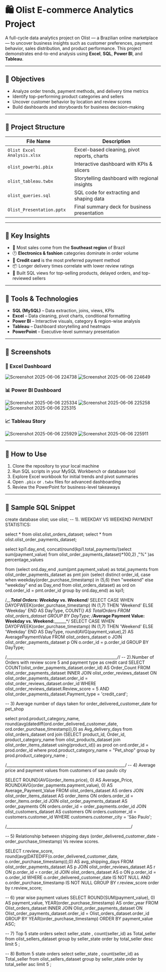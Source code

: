 # 🛍️ Olist E-commerce Analytics Project

A full-cycle data analytics project on Olist — a Brazilian online marketplace — to uncover business insights such as customer preferences, payment behavior, sales distribution, and product performance. This project demonstrates end-to-end analysis using **Excel**, **SQL**, **Power BI**, and **Tableau**.

---

## 🎯 Objectives

- Analyze order trends, payment methods, and delivery time metrics
- Identify top-performing product categories and sellers
- Uncover customer behavior by location and review scores
- Build dashboards and storyboards for business decision-making

---

## 📁 Project Structure

| File Name                    | Description                                     |
|-----------------------------|-------------------------------------------------|
| `Olist Excel Analysis.xlsx` | Excel-based cleaning, pivot reports, charts     |
| `olist_powerbi.pbix`        | Interactive dashboard with KPIs & slicers       |
| `olist_tableau.twbx`        | Storytelling dashboard with regional insights   |
| `olist_queries.sql`         | SQL code for extracting and shaping data        |
| `Olist_Presentation.pptx`   | Final summary deck for business presentation    |

---

## 🧠 Key Insights

- 🛒 Most sales come from the **Southeast region** of Brazil
- 🕐 **Electronics & fashion** categories dominate in order volume
- 🧾 **Credit card** is the most preferred payment method
- 📦 Longer delivery times correlate with lower review ratings
- 🧮 Built SQL views for top-selling products, delayed orders, and top-reviewed sellers

---

## 🧰 Tools & Technologies

- **SQL (MySQL)** – Data extraction, joins, views, KPIs  
- **Excel** – Data cleaning, pivot charts, conditional formatting  
- **Power BI** – Interactive visuals, category & region-wise analysis  
- **Tableau** – Dashboard storytelling and heatmaps  
- **PowerPoint** – Executive-level summary presentation

---

## 📸 Screenshots

### 🧾 Excel Dashboard  
![Screenshot 2025-06-06 224738](https://github.com/user-attachments/assets/6822c3ba-42b7-475f-898b-5148dc147d95)
![Screenshot 2025-06-06 224649](https://github.com/user-attachments/assets/b402c052-d991-47de-ad2c-9767cc4528d7)

### 📊 Power BI Dashboard  
![Screenshot 2025-06-06 225334](https://github.com/user-attachments/assets/ac85a72f-0909-432b-ade0-2b7b7c2948aa)
![Screenshot 2025-06-06 225258](https://github.com/user-attachments/assets/15de6967-58bc-46c9-8f65-4a7b9c707e71)
![Screenshot 2025-06-06 225315](https://github.com/user-attachments/assets/c52c0bc8-d07d-4222-892a-6f2fbc9c126c)



### 📈 Tableau Story  

![Screenshot 2025-06-06 225929](https://github.com/user-attachments/assets/912f1430-6c98-4f17-87ed-f6ea0919dea3)
![Screenshot 2025-06-06 225911](https://github.com/user-attachments/assets/1e7e849c-2d04-43d9-a134-d2126ac6f42a)



---

## 🚀 How to Use

1. Clone the repository to your local machine  
2. Run SQL scripts in your MySQL Workbench or database tool  
3. Explore Excel workbook for initial trends and pivot summaries  
4. Open `.pbix` or `.twbx` files for advanced dashboarding  
5. Review the PowerPoint for business-level takeaways

---

## 📌 Sample SQL Snippet

create database olist;
use olist;
-- 1). WEEKDAY VS WEEKEND PAYMENT STATISTICS:

select * from olist.olist_orders_dataset;
select * from olist.olist_order_payments_dataset;

   select
   kpi1.day_end,
   concat(round(kpi1.total_payments/(select sum(payment_value) from olist_order_payments_dataset)*100,2)
   ,"%" )as percentage_values
   
   from
   (select ord.day_end ,sum(pmt.payment_value) as total_payments
   from olist_order_payments_dataset as pmt
   join
   (select distinct order_id,
   case
   when weekday(order_purchase_timestamp) in (5,6) then "weekend"
   else "weekday"
   end as Day_end
   from olist_orders_dataset) as ord
on ord.order_id = pmt.order_id
group by ord.day_end) as kpi1;

/*_______________________Total Orders: Weekday vs. Weekend_____________________*/
SELECT 
    CASE WHEN DAYOFWEEK(order_purchase_timestamp) IN (1,7) THEN 'Weekend' ELSE 'Weekday' END AS DayType,
    COUNT(*) AS TotalOrders
FROM 
    olist_orders_dataset
GROUP BY 
    DayType;
/*__________________Average Payment Value: Weekday vs. Weekend:________________________*/
SELECT 
    CASE WHEN DAYOFWEEK(order_purchase_timestamp) IN (1,7) THEN 'Weekend' ELSE 'Weekday' END AS DayType,
    round(AVG(payment_value),2) AS AveragePaymentValue
FROM 
    olist_orders_dataset o
JOIN 
    olist_order_payments_dataset p ON o.order_id = p.order_id
GROUP BY 
    DayType;

/*________________________________________________________/*/
-- 2).Number of Orders with review score 5 and payment type as credit card
SELECT 
    COUNT(olist_order_payments_dataset.order_id) AS Order_Count
FROM 
    olist_order_payments_dataset 
INNER JOIN 
    olist_order_reviews_dataset ON olist_order_payments_dataset.order_id = olist_order_reviews_dataset.order_id
WHERE 
    olist_order_reviews_dataset.Review_score = 5
    AND olist_order_payments_dataset.Payment_type = 'credit_card';
    


-- 3) Average number of days taken for order_delivered_customer_date for pet_shop

select
prod.product_category_name,
round(avg(datediff(ord.order_delivered_customer_date, ord.order_purchase_timestamp)),0) as Avg_delivery_days
from olist_orders_dataset ord
join
(SELECT product_id, Order_id, product_category_name
from olist_products_dataset
join olist_order_items_dataset using(product_id)) as prod
on ord.order_id = prod.order_id
where prod.product_category_name = "Pet_shop"
group by prod.product_category_name ;

/*____________________________________________________________*/
-- 4) Average price and payment values from customers of sao paulo city

SELECT 
    ROUND(AVG(order_items.price), 0) AS Average_Price,
    ROUND(AVG(order_payments.payment_value), 0) AS Average_Payment_Value
FROM 
    olist_orders_dataset AS orders
JOIN 
    olist_order_items_dataset AS order_items ON orders.order_id = order_items.order_id
JOIN 
    olist_order_payments_dataset AS order_payments ON orders.order_id = order_payments.order_id
JOIN 
    olist_customers_dataset AS customers ON orders.customer_id = customers.customer_id
WHERE 
    customers.customer_city = 'São Paulo';
    
/*_______________________________________________________________*/

-- 5) Relationship between shipping days (order_delivered_customer_date - order_purchase_timestamp) Vs review scores.

SELECT 
     r.review_score, 
    round(avg(DATEDIFF(o.order_delivered_customer_date, o.order_purchase_timestamp)),0) AS avg_shipping_days
FROM 
    olist_order_payments_dataset AS p
JOIN 
    olist_order_reviews_dataset AS r
    ON p.order_id = r.order_id
JOIN
    olist_orders_dataset AS o
    ON p.order_id = o.order_id
WHERE 
    o.order_delivered_customer_date IS NOT NULL 
    AND o.order_purchase_timestamp IS NOT NULL
GROUP BY r.review_score
order by r.review_score;


-- 6) year wise payment values
SELECT ROUND(SUM(payment_value), 0) AS payment_value,
       YEAR(order_purchase_timestamp) AS order_year
FROM Olist_orders_dataset
INNER JOIN Olist_order_payments_dataset ON Olist_order_payments_dataset.order_id = Olist_orders_dataset.order_id
GROUP BY YEAR(order_purchase_timestamp)
ORDER BY payment_value ASC;



-- 7) Top 5 state orders 
select seller_state , count(seller_id) as Total_seller from olist_sellers_dataset
group by seller_state
order by total_seller desc
limit 5 ;

-- 8) Bottom 5 state orders
select seller_state , count(seller_id) as Total_seller from olist_sellers_dataset
group by seller_state
order by total_seller asc
limit 5 ;





